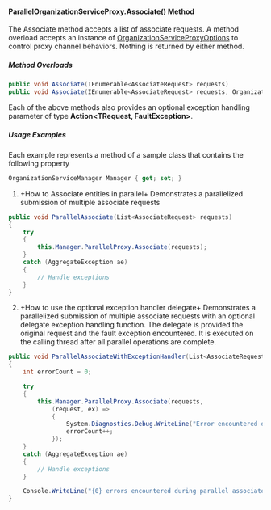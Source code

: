 #### ParallelOrganizationServiceProxy.Associate() Method

The Associate method accepts a list of associate requests. A method overload accepts an instance of [OrganizationServiceProxyOptions](OrganizationServiceProxyOptions-Class.md) to control proxy channel behaviors.  Nothing is returned by either method.

##### Method Overloads

```C#
public void Associate(IEnumerable<AssociateRequest> requests)
public void Associate(IEnumerable<AssociateRequest> requests, OrganizationServiceProxyOptions options)
```

Each of the above methods also provides an optional exception handling parameter of type **Action<TRequest, FaultException<OrganizationServiceFault>>**.

##### Usage Examples

Each example represents a method of a sample class that contains the following property

```c#
OrganizationServiceManager Manager { get; set; }
``` 

1. +How to Associate entities in parallel+
Demonstrates a parallelized submission of multiple associate requests

``` C#
public void ParallelAssociate(List<AssociateRequest> requests)
{
    try
    {
        this.Manager.ParallelProxy.Associate(requests);
    }
    catch (AggregateException ae)
    {
        // Handle exceptions
    }
}
```

2. +How to use the optional exception handler delegate+
Demonstrates a parallelized submission of multiple associate requests with an optional delegate exception handling function. The delegate is provided the original request and the fault exception encountered. It is executed on the calling thread after all parallel operations are complete.

```c#
public void ParallelAssociateWithExceptionHandler(List<AssociateRequest> requests)
{
    int errorCount = 0;

    try
    {
        this.Manager.ParallelProxy.Associate(requests,
            (request, ex) =>
            {
                System.Diagnostics.Debug.WriteLine("Error encountered during associate of entity with Id={0}: {1}", request.Target.Id, ex.Detail.Message);
                errorCount++;
            });
    }
    catch (AggregateException ae)
    {
        // Handle exceptions
    }

    Console.WriteLine("{0} errors encountered during parallel associate.", errorCount);
}
```
